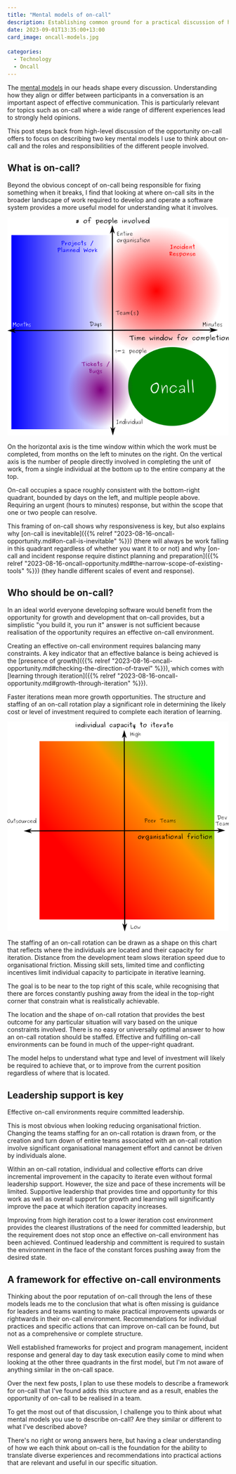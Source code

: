 ```yaml
---
title: "Mental models of on-call"
description: Establishing common ground for a practical discussion of how to realise the opportunity on-call presents.
date: 2023-09-01T13:35:00+13:00
card_image: oncall-models.jpg

categories:
  - Technology
  - Oncall
---
```

The [mental models](https://en.wikipedia.org/wiki/Mental_model) in our heads shape every discussion. Understanding how they align or differ between participants in a conversation is an important aspect of effective communication. This is particularly relevant for topics such as on-call where a wide range of different experiences lead to strongly held opinions.

This post steps back from high-level discussion of the opportunity on-call offers to focus on describing two key mental models I use to think about on-call and the roles and responsibilities of the different people involved.


 ## What is on-call?

Beyond the obvious concept of on-call being responsible for fixing something when it breaks, I find that looking at where on-call sits in the broader landscape of work required to develop and operate a software system provides a more useful model for understanding what it involves.

![on-call work model](oncall-what.png#center "The landscape of software work, with apologies for the ugly diagram.")

 On the horizontal axis is the time window within which the work must be completed, from months on the left to minutes on the right. On the vertical axis is the number of people directly involved in completing the unit of work, from a single individual at the bottom up to the entire company at the top.

 On-call occupies a space roughly consistent with the bottom-right quadrant, bounded by days on the left, and multiple people above. Requiring an urgent (hours to minutes) response, but within the scope that one or two people can resolve.

This framing of on-call shows why responsiveness is key, but also explains why [on-call is inevitable]({{% relref "2023-08-16-oncall-opportunity.md#on-call-is-inevitable" %}}) (there will always be work falling in this quadrant regardless of whether you want it to or not) and why [on-call and incident response require distinct planning and preparation]({{% relref "2023-08-16-oncall-opportunity.md#the-narrow-scope-of-existing-tools" %}}) (they handle different scales of event and response).


## Who should be on-call?

In an ideal world everyone developing software would benefit from the opportunity for growth and development that on-call provides, but a simplistic "you build it, you run it" answer is not sufficient because realisation of the opportunity requires an effective on-call environment.

Creating an effective on-call environment requires balancing many constraints. A key indicator that an effective balance is being achieved is the [presence of growth]({{% relref "2023-08-16-oncall-opportunity.md#checking-the-direction-of-travel" %}}), which comes with [learning through iteration]({{% relref "2023-08-16-oncall-opportunity.md#growth-through-iteration" %}}).

Faster iterations mean more growth opportunities. The structure and staffing of an on-call rotation play a significant role in determining the likely cost or level of investment required to complete each iteration of learning.

![on-call staffing](oncall-who.png#center "Expected cost/investment required to achieve iterative growth.")

The staffing of an on-call rotation can be drawn as a shape on this chart that reflects where the individuals are located and their capacity for iteration. Distance from the development team slows iteration speed due to organisational friction. Missing skill sets, limited time and conflicting incentives limit individual capacity to participate in iterative learning.

The goal is to be near to the top right of this scale, while recognising that there are forces constantly pushing away from the ideal in the top-right corner that constrain what is realistically achievable.

The location and the shape of on-call rotation that provides the best outcome for any particular situation will vary based on the unique constraints involved. There is no easy or universally optimal answer to how an on-call rotation should be staffed. Effective and fulfilling on-call environments can be found in much of the upper-right quadrant.

The model helps to understand what type and level of investment will likely be required to achieve that, or to improve from the current position regardless of where that is located.


## Leadership support is key

Effective on-call environments require committed leadership.

This is most obvious when looking reducing organisational friction. Changing the teams staffing for an on-call rotation is drawn from, or the creation and turn down of entire teams associated with an on-call rotation involve significant organisational management effort and cannot be driven by individuals alone.

Within an on-call rotation, individual and collective efforts can drive incremental improvement in the capacity to iterate even without formal leadership support. However, the size and pace of these increments will be limited. Supportive leadership that provides time and opportunity for this work as well as overall support for growth and learning will significantly improve the pace at which iteration capacity increases.

Improving from high iteration cost to a lower iteration cost environment provides the clearest illustrations of the need for committed leadership, but the requirement does not stop once an effective on-call environment has been achieved. Continued leadership and committent is required to sustain the environment in the face of the constant forces pushing away from the desired state.


## A framework for effective on-call environments

Thinking about the poor reputation of on-call through the lens of these models leads me to the conclusion that what is often missing is guidance for leaders and teams wanting to make practical improvements upwards or rightwards in their on-call environment. Recommendations for individual practices and specific actions that can improve on-call can be found, but not as a comprehensive or complete structure.

Well established frameworks for project and program management, incident response and general day to day task execution easily come to mind when looking at the other three quadrants in the first model, but I'm not aware of anything similar in the on-call space.

Over the next few posts, I plan to use these models to describe a framework for on-call that I've found adds this structure and as a result, enables the opportunity of on-call to be realised in a team.

To get the most out of that discussion, I challenge you to think about what mental models you use to describe on-call? Are they similar or different to what I've described above?

There's no right or wrong answers here, but having a clear understanding of how we each think about on-call is the foundation for the ability to translate diverse experiences and recommendations into practical actions that are relevant and useful in our specific situation.